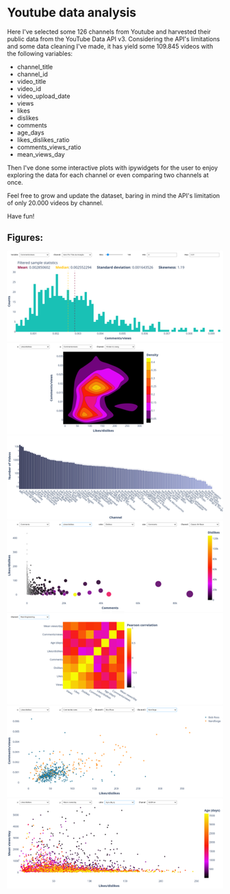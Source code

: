 
# Youtube data analysis 

Here I've selected some 126 channels from Youtube and harvested their public data from the YouTube Data API v3.
Considering the API's limitations and some data cleaning I've made, it has yield some 109.845 videos with the following variables:
- channel_title
- channel_id
- video_title
- video_id
- video_upload_date
- views
- likes
- dislikes
- comments
- age_days
- likes_dislikes_ratio
- comments_views_ratio
- mean_views_day

Then I've done some interactive plots with ipywidgets for the user to enjoy exploring the data for each channel or even comparing two channels at once.

Feel free to grow and update the dataset, baring in mind the API's limitation of only 20.000 videos by channel.

Have fun!

## Figures:

![screen 1](Figs/1D_Histogram.png)
![screen 1](Figs/2D_Density.png)
![screen 1](Figs/Barplot_Channels.png)
![screen 1](Figs/Bubble_Colors.png)
![screen 1](Figs/Correlation_Matrix.png)
![screen 1](Figs/Scatter_2_Channels.png)
![screen 1](Figs/Scatter_Colors.png)


